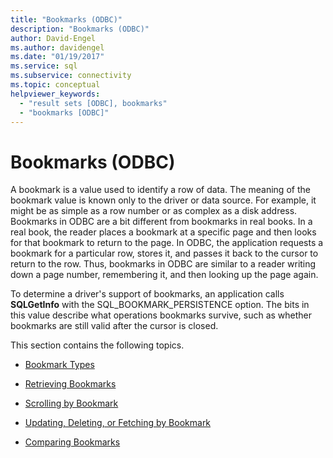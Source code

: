 ```yaml
---
title: "Bookmarks (ODBC)"
description: "Bookmarks (ODBC)"
author: David-Engel
ms.author: davidengel
ms.date: "01/19/2017"
ms.service: sql
ms.subservice: connectivity
ms.topic: conceptual
helpviewer_keywords:
  - "result sets [ODBC], bookmarks"
  - "bookmarks [ODBC]"
---
```

# Bookmarks (ODBC)
A bookmark is a value used to identify a row of data. The meaning of the bookmark value is known only to the driver or data source. For example, it might be as simple as a row number or as complex as a disk address. Bookmarks in ODBC are a bit different from bookmarks in real books. In a real book, the reader places a bookmark at a specific page and then looks for that bookmark to return to the page. In ODBC, the application requests a bookmark for a particular row, stores it, and passes it back to the cursor to return to the row. Thus, bookmarks in ODBC are similar to a reader writing down a page number, remembering it, and then looking up the page again.  
  
 To determine a driver's support of bookmarks, an application calls **SQLGetInfo** with the SQL_BOOKMARK_PERSISTENCE option. The bits in this value describe what operations bookmarks survive, such as whether bookmarks are still valid after the cursor is closed.  
  
 This section contains the following topics.  
  
-   [Bookmark Types](../../../odbc/reference/develop-app/bookmark-types.md)  
  
-   [Retrieving Bookmarks](../../../odbc/reference/develop-app/retrieving-bookmarks.md)  
  
-   [Scrolling by Bookmark](../../../odbc/reference/develop-app/scrolling-by-bookmark.md)  
  
-   [Updating, Deleting, or Fetching by Bookmark](../../../odbc/reference/develop-app/updating-deleting-or-fetching-by-bookmark.md)  
  
-   [Comparing Bookmarks](../../../odbc/reference/develop-app/comparing-bookmarks.md)
